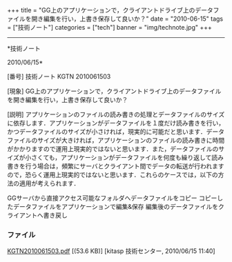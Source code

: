 ﻿+++
title = "GG上のアプリケーションで，クライアントドライブ上のデータファイルを開き編集を行い，上書き保存して良いか？"
date = "2010-06-15"
tags = ["技術ノート"]
categories = ["tech"]
banner = "img/technote.jpg"
+++

-----------------------------------------------------------------------------------------------------------------------------

*技術ノート

2010/06/15*


[番号]
技術ノート KGTN 2010061503

[現象]
GG上のアプリケーションで，クライアントドライブ上のデータファイルを開き編集を行い，上書き保存して良いか？

[説明]
アプリケーションのファイルの読み書きの処理とデータファイルのサイズに依存します．アプリケーションがデータファイルを１度だけ読み書きを行い，かつデータファイルのサイズが小さければ，現実的に可能だと思います．データファイルのサイズが大きければ，アプリケーションのファイルの読み書きに時間がかかりますので運用上現実的ではないと思います．また，データファイルのサイズが小さくても，アプリケーションがデータファイルを何度も繰り返して読み書きを行う場合は，頻繁にサーバとクライアント間でデータの転送が行われますので，恐らく運用上現実的ではないと思います．これらのケースでは，以下の方法の適用が考えられます．

GGサーバから直接アクセス可能なフォルダへデータファイルをコピー
コピーしたデータファイルをアプリケーションで編集&保存
編集後のデータファイルをクライアントへ書き戻し


### ファイル

 
 


[KGTN2010061503.pdf](http://techreport.kitasp.net/attachments/download/196/KGTN2010061503.pdf)
 [(53.6 KB)] [kitasp 技術センター, 2010/06/15
11:40]


 


 

